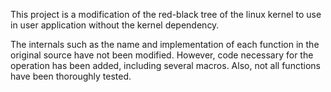 This project is a modification of the red-black tree of the linux kernel to use in user application without the kernel dependency.

The internals such as the name and implementation of each function in the original source have not been modified. However, code necessary for the operation has been added, including several macros. Also, not all functions have been thoroughly tested.

